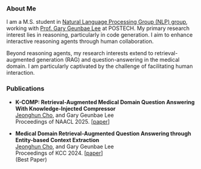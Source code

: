 ### About Me
I am a M.S. student in [Natural Language Processing Group (NLP) group](https://nlp.postech.ac.kr/), working with [Prof. Gary Geunbae Lee](https://scholar.google.com/citations?user=t30saScAAAAJ&hl) at POSTECH. My primary research interest lies in reasoning, particularly in code generation. I aim to enhance interactive reasoning agents through human collaboration.

Beyond reasoning agents, my research interests extend to retrieval-augmented generation (RAG) and question-answering in the medical domain. I am particularly captivated by the challenge of facilitating human interaction.


### Publications

* **K-COMP: Retrieval-Augmented Medical Domain Question Answering With Knowledge-Injected Compressor**<br>
<ins>Jeonghun Cho</ins>, and Gary Geunbae Lee<br>
Proceedings of NAACL 2025. [[paper](https://arxiv.org/abs/2501.13567)]

* **Medical Domain Retrieval-Augmented Question Answering through Entity-based Context Extraction**<br>
<ins>Jeonghun Cho</ins>, and Gary Geunbae Lee<br>
Proceedings of KCC 2024. [[paper](https://www.dbpia.co.kr/pdf/pdfView.do?nodeId=NODE11861871)]<br>
(Best Paper)